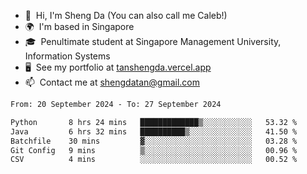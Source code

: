 <!---
tan-sd/tan-sd is a ✨ special ✨ repository because its `README.md` (this file) appears on your GitHub profile.
You can click the Preview link to take a look at your changes.
--->
- 👋  Hi, I'm Sheng Da (You can also call me Caleb!)
- 🌍  I'm based in Singapore
- 🎓  Penultimate student at Singapore Management University, Information Systems
- 🖥️  See my portfolio at [tanshengda.vercel.app](https://tanshengda.vercel.app/)
- 📫  Contact me at [shengdatan@gmail.com](mailto:shengdatan@gmail.com)

<!--START_SECTION:waka-->

```txt
From: 20 September 2024 - To: 27 September 2024

Python       8 hrs 24 mins   █████████████▒░░░░░░░░░░░   53.32 %
Java         6 hrs 32 mins   ██████████▒░░░░░░░░░░░░░░   41.50 %
Batchfile    30 mins         ▓░░░░░░░░░░░░░░░░░░░░░░░░   03.28 %
Git Config   9 mins          ▒░░░░░░░░░░░░░░░░░░░░░░░░   00.96 %
CSV          4 mins          ░░░░░░░░░░░░░░░░░░░░░░░░░   00.52 %
```

<!--END_SECTION:waka-->
